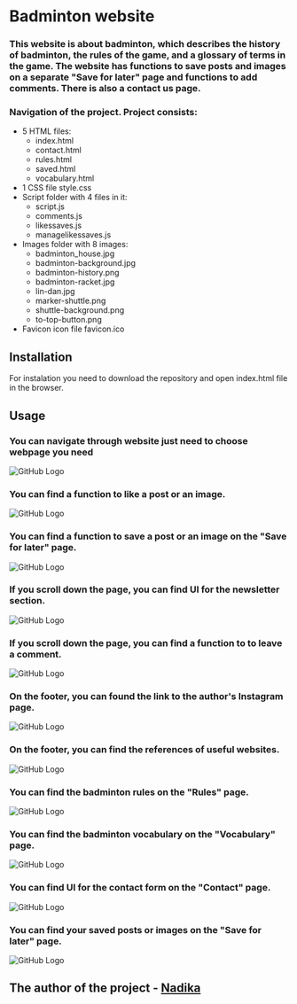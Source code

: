 # Badminton website
### This website is about badminton, which describes the history of badminton, the rules of the game, and a glossary of terms in the game. The website has functions to save posts and images on a separate "Save for later" page and functions to add comments. There is also a contact us page.

### Navigation of the project. Project consists:
* 5 HTML files:
  * index.html
  * contact.html
  * rules.html
  * saved.html
  * vocabulary.html
* 1 CSS file style.css
* Script folder with 4 files in it:
  * script.js
  * comments.js
  * likessaves.js
  * managelikessaves.js
* Images folder with 8 images:
  * badminton_house.jpg
  * badminton-background.jpg
  * badminton-history.png
  * badminton-racket.jpg
  * lin-dan.jpg
  * marker-shuttle.png
  * shuttle-background.png
  * to-top-button.png
 * Favicon icon file favicon.ico

## Installation
For instalation you need to download the repository and open index.html file in the browser.

## Usage
### You can navigate through website just need to choose webpage you need
![GitHub Logo](/images/badminton_website_usage1.jpg)

### You can find a function to like a post or an image.
![GitHub Logo](/images/badminton_website_usage2.jpg)

### You can find a function to save a post or an image on the "Save for later" page.
![GitHub Logo](/images/badminton_website_usage3.jpg)

### If you scroll down the page, you can find UI for the newsletter section.
![GitHub Logo](/images/badminton_website_usage4.jpg)

### If you scroll down the page, you can find a function to to leave a comment.
![GitHub Logo](/images/badminton_website_usage5.jpg)

### On the footer, you can found the link to the author's Instagram page.
![GitHub Logo](/images/badminton_website_usage6.jpg)

### On the footer, you can find the references of useful websites.
![GitHub Logo](/images/badminton_website_usage7.jpg)

### You can find the badminton rules on the "Rules" page.
![GitHub Logo](/images/badminton_website_usage8.jpg)

### You can find the badminton vocabulary on the "Vocabulary" page.
![GitHub Logo](/images/badminton_website_usage9.jpg)

### You can find UI for the contact form on the "Contact" page.
![GitHub Logo](/images/badminton_website_usage10.jpg)

### You can find your saved posts or images on the "Save for later" page.
![GitHub Logo](/images/badminton_website_usage11.jpg)


## The author of the project - [Nadika](http://imaginarium-webstudio.com)



